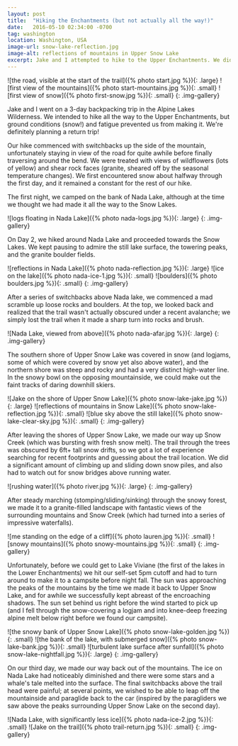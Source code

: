 ```yaml
---
layout: post
title:  "Hiking the Enchantments (but not actually all the way!)"
date:   2016-05-10 02:34:00 -0700
tag: washington
location: Washington, USA
image-url: snow-lake-reflection.jpg
image-alt: reflections of mountains in Upper Snow Lake
excerpt: Jake and I attempted to hike to the Upper Enchantments. We didn't make it to our intended destination, but we still had fun!
---
```

![the road, visible at the start of the trail]({% photo start.jpg %}){: .large}
![first view of the mountains]({% photo start-mountains.jpg %}){: .small}
![first view of snow]({% photo first-snow.jpg %}){: .small}
{: .img-gallery}

Jake and I went on a 3-day backpacking trip in the Alpine Lakes Wilderness. We intended to hike all the way to the Upper Enchantments, but ground conditions (snow!) and fatigue prevented us from making it. We're definitely planning a return trip!

Our hike commenced with switchbacks up the side of the mountain, unfortunately staying in view of the road for quite awhile before finally traversing around the bend. We were treated with views of wildflowers (lots of yellow) and shear rock faces (granite, sheared off by the seasonal temperature changes). We first encountered snow about halfway through the first day, and it remained a constant for the rest of our hike.

The first night, we camped on the bank of Nada Lake, although at the time we thought we had made it all the way to the Snow Lakes.

![logs floating in Nada Lake]({% photo nada-logs.jpg %}){: .large}
{: .img-gallery}

On Day 2, we hiked around Nada Lake and proceeded towards the Snow Lakes. We kept pausing to admire the still lake surface, the towering peaks, and the granite boulder fields.

![reflections in Nada Lake]({% photo nada-reflection.jpg %}){: .large}
![ice on the lake]({% photo nada-ice-1.jpg %}){: .small}
![boulders]({% photo boulders.jpg %}){: .small}
{: .img-gallery}

After a series of switchbacks above Nada lake, we commenced a mad scramble up loose rocks and boulders. At the top, we looked back and realized that the trail wasn't actually obscured under a recent avalanche; we simply lost the trail when it made a sharp turn into rocks and brush.

![Nada Lake, viewed from above]({% photo nada-afar.jpg %}){: .large}
{: .img-gallery}

The southern shore of Upper Snow Lake was covered in snow (and logjams, some of which were covered by snow yet also above water), and the northern shore was steep and rocky and had a very distinct high-water line. In the snowy bowl on the opposing mountainside, we could make out the faint tracks of daring downhill skiers.

![Jake on the shore of Upper Snow Lake]({% photo snow-lake-jake.jpg %}){: .large}
![reflections of mountains in Snow Lake]({% photo snow-lake-reflection.jpg %}){: .small}
![blue sky above the still lake]({% photo snow-lake-clear-sky.jpg %}){: .small}
{: .img-gallery}

After leaving the shores of Upper Snow Lake, we made our way up Snow Creek (which was bursting with fresh snow melt). The trail through the trees was obscured by 6ft+ tall snow drifts, so we got a lot of experience searching for recent footprints and guessing about the trail location. We did a significant amount of climbing up and sliding down snow piles, and also had to watch out for snow bridges above running water.

![rushing water]({% photo river.jpg %}){: .large}
{: .img-gallery}

After steady marching (stomping/sliding/sinking) through the snowy forest, we made it to a granite-filled landscape with fantastic views of the surrounding mountains and Snow Creek (which had turned into a series of impressive waterfalls).

![me standing on the edge of a cliff]({% photo lauren.jpg %}){: .small}
![snowy mountains]({% photo snowy-mountains.jpg %}){: .small}
{: .img-gallery}

Unfortunately, before we could get to Lake Viviane (the first of the lakes in the Lower Enchantments) we hit our self-set 5pm cutoff and had to turn around to make it to a campsite before night fall. The sun was approaching the peaks of the mountains by the time we made it back to Upper Snow Lake, and for awhile we successfully kept abreast of the encroaching shadows. The sun set behind us right before the wind started to pick up (and I fell through the snow-covering a logjam and into knee-deep freezing alpine melt below right before we found our campsite).

![the snowy bank of Upper Snow Lake]({% photo snow-lake-golden.jpg %}){: .small}
![the bank of the lake, with submerged snow]({% photo snow-lake-bank.jpg %}){: .small}
![turbulent lake surface after sunfall]({% photo snow-lake-nightfall.jpg %}){: .large}
{: .img-gallery}

On our third day, we made our way back out of the mountains. The ice on Nada Lake had noticeably diminished and there were some stars and a whale's tale melted into the surface. The final switchbacks above the trail head were painful; at several points, we wished to be able to leap off the mountainside and paraglide back to the car (inspired by the paragliders we saw above the peaks surrounding Upper Snow Lake on the second day).

![Nada Lake, with significantly less ice]({% photo nada-ice-2.jpg %}){: .small}
![Jake on the trail]({% photo trail-return.jpg %}){: .small}
{: .img-gallery}
